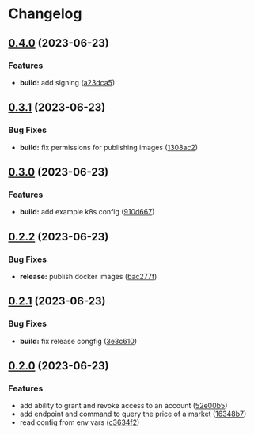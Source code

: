 # Changelog

## [0.4.0](https://github.com/noandrea/authex/compare/v0.3.1...v0.4.0) (2023-06-23)


### Features

* **build:** add signing ([a23dca5](https://github.com/noandrea/authex/commit/a23dca5e47acf3aa0e7b590df4c7e113f7214986))

## [0.3.1](https://github.com/noandrea/authex/compare/v0.3.0...v0.3.1) (2023-06-23)


### Bug Fixes

* **build:** fix permissions for publishing images ([1308ac2](https://github.com/noandrea/authex/commit/1308ac2132c061ecb158482dd15460c653e7ddb5))

## [0.3.0](https://github.com/noandrea/authex/compare/v0.2.2...v0.3.0) (2023-06-23)


### Features

* **build:** add example k8s config ([910d667](https://github.com/noandrea/authex/commit/910d667fd10595b9a1ac71b4207186df74a315d7))

## [0.2.2](https://github.com/noandrea/authex/compare/v0.2.1...v0.2.2) (2023-06-23)


### Bug Fixes

* **release:** publish docker images ([bac277f](https://github.com/noandrea/authex/commit/bac277fb245039222f279caf5f637c2604ffc6e4))

## [0.2.1](https://github.com/noandrea/authex/compare/v0.2.0...v0.2.1) (2023-06-23)


### Bug Fixes

* **build:** fix release congfig ([3e3c610](https://github.com/noandrea/authex/commit/3e3c610d54c55cf387822acda8b0e1e5475ea01a))

## [0.2.0](https://github.com/noandrea/authex/compare/v0.1.0...v0.2.0) (2023-06-23)


### Features

* add ability to grant and revoke access to an account ([52e00b5](https://github.com/noandrea/authex/commit/52e00b5d4df47ea1651943b6cfe7e4d37c2a9036))
* add endpoint and command to query the price of a market ([16348b7](https://github.com/noandrea/authex/commit/16348b7e158aeb6ba0e43153cd39631789194542))
* read config from env vars ([c3634f2](https://github.com/noandrea/authex/commit/c3634f2d24af463962eca5041563ce61ebe18bb4))
